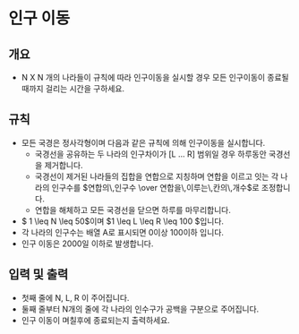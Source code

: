 인구 이동
===
## 개요
+ N X N 개의 나라들이 규칙에 따라 인구이동을 실시할 경우 모든 인구이동이 종료될 때까지 걸리는 시간을 구하세요.
## 규칙
+ 모든 국경은 정사각형이며 다음과 같은 규칙에 의해 인구이동을 실시합니다.
    - 국경선을 공유하는 두 나라의 인구차이가 [L ... R] 범위일 경우 하루동안 국경선을 제거합니다.
    - 국경선이 제거된 나라들의 집합을 연합으로 지칭하며 연합을 이르고 잇는 각 나라의 인구수를 $연합의\,인구수 \over 연합을\,이루는\,칸의\,개수$로 조정합니다.
    - 연합을 해체하고 모든 국경선을 닫으면 하루를 마무리합니다.
+ $ 1 \leq N \leq 50$이며 $1 \leq L \leq R \leq 100 $입니다.
+ 각 나라의 인구수는 배열 A로 표시되면 0이상 100이하 입니다.
+ 인구 이동은 2000일 이하로 발생합니다. 
## 입력 및 출력
+ 첫째 줄에 N, L, R 이 주어집니다.
+ 둘째 줄부터 N개의 줄에 각 나라의 인수구가 공백을 구분으로 주어집니다.
+ 인구 이동이 며칠후에 종료되는지 출력하세요.